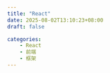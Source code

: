 ```yaml
---
title: "React"
date: 2025-08-02T13:10:23+08:00
draft: false

categories:
    - React
    - 前端
    - 框架
---
```


